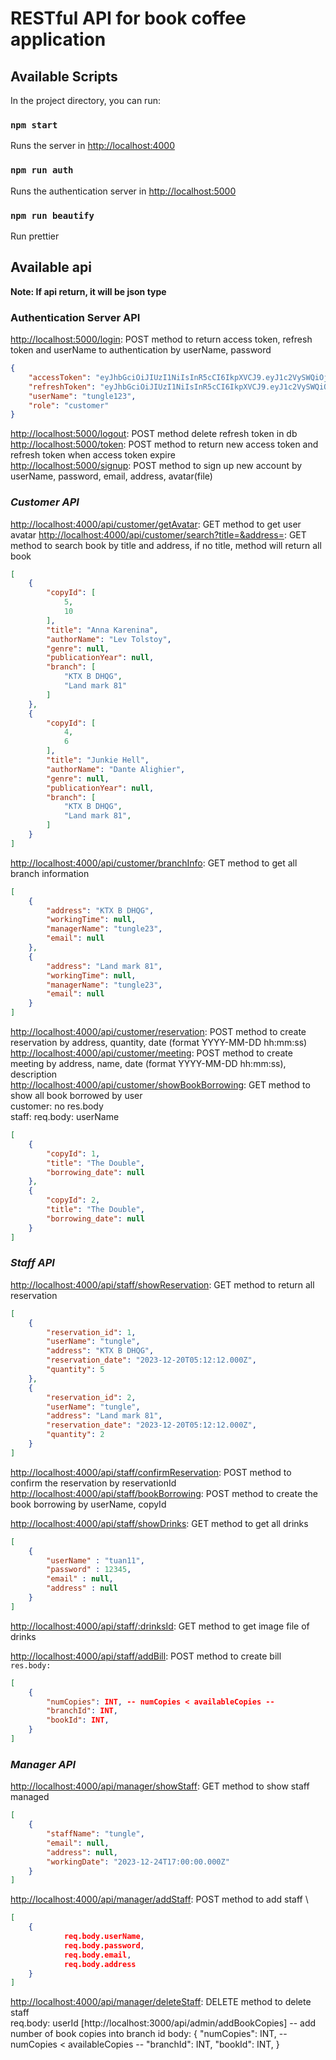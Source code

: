 # RESTful API for book coffee application


## Available Scripts

In the project directory, you can run:

### `npm start`
Runs the server in [http://localhost:4000](http://localhost:4000)

### `npm run auth`
Runs the authentication server in [http://localhost:5000](http://localhost:5000)

### `npm run beautify`
Run prettier

## Available api
**Note: If api return, it will be json type**

### Authentication Server API
[http://localhost:5000/login](http://localhost:5000/login): POST method to return access token, refresh token and userName to authentication by userName, password
```json
{
    "accessToken": "eyJhbGciOiJIUzI1NiIsInR5cCI6IkpXVCJ9.eyJ1c2VySWQiOjcsInJvbGUiOiJjdXN0b21lciIsImlhdCI6MTY5OTQxODk0NSwiZXhwIjoxNjk5NDI2MTQ1fQ.p0kSsupC3S5sbk7_hzvybqQUA7VM0EiMaYRDRhcu2GM",
    "refreshToken": "eyJhbGciOiJIUzI1NiIsInR5cCI6IkpXVCJ9.eyJ1c2VySWQiOjcsInJvbGUiOiJjdXN0b21lciIsImlhdCI6MTY5OTQxODk0NSwiZXhwIjoxNjk5NDIyNTQ1fQ.Mo401XZg6XWeOEEO-QJ7_mhLtxzrJmFpb66_Ph5EsRo",
    "userName": "tungle123",
    "role": "customer"
}
```
[http://localhost:5000/logout](http://localhost:5000/logout): POST method delete refresh token in db\
[http://localhost:5000/token](http://localhost:5000/token): POST method to return new access token and refresh token when access token expire\
[http://localhost:5000/signup](http://localhost:5000/signup): POST method to sign up new account by userName, password, email, address, avatar(file)

### _Customer API_
[http://localhost:4000/api/customer/getAvatar](http://localhost:4000/api/customer/getAvatar): GET method to get user avatar
[http://localhost:4000/api/customer/search?title=&address=](http://localhost:4000/api/customer/search): GET method to search book by title and address, if no title, method will return all book
```json
[
    {
        "copyId": [
            5,
            10
        ],
        "title": "Anna Karenina",
        "authorName": "Lev Tolstoy",
        "genre": null,
        "publicationYear": null,
        "branch": [
            "KTX B DHQG",
            "Land mark 81"
        ]
    },
    {
        "copyId": [
            4,
            6
        ],
        "title": "Junkie Hell",
        "authorName": "Dante Alighier",
        "genre": null,
        "publicationYear": null,
        "branch": [
            "KTX B DHQG",
            "Land mark 81",
        ]
    }
]
```
[http://localhost:4000/api/customer/branchInfo](http://localhost:4000/api/customer/branchInfo): GET method to get all branch information
```json
[
    {
        "address": "KTX B DHQG",
        "workingTime": null,
        "managerName": "tungle23",
        "email": null
    },
    {
        "address": "Land mark 81",
        "workingTime": null,
        "managerName": "tungle23",
        "email": null
    }
]
```
[http://localhost:4000/api/customer/reservation](http://localhost:4000/api/customer/reservation): POST method to create reservation by address, quantity, date (format YYYY-MM-DD hh:mm:ss)\
[http://localhost:4000/api/customer/meeting](http://localhost:4000/api/customer/meeting): POST method to create meeting by address, name, date (format YYYY-MM-DD hh:mm:ss), description\
[http://localhost:4000/api/customer/showBookBorrowing](http://localhost:4000/api/customer/showBookBorrowing): GET method to show all book borrowed by user\
customer: no res.body\
staff: req.body: userName
```json
[
    {
        "copyId": 1,
        "title": "The Double",
        "borrowing_date": null
    },
    {
        "copyId": 2,
        "title": "The Double",
        "borrowing_date": null
    }
]
```

### _Staff API_
[http://localhost:4000/api/staff/showReservation](http://localhost:4000/api/staff/showReservation): GET method to return all reservation
```json
[
    {
        "reservation_id": 1,
        "userName": "tungle",
        "address": "KTX B DHQG",
        "reservation_date": "2023-12-20T05:12:12.000Z",
        "quantity": 5
    },
    {
        "reservation_id": 2,
        "userName": "tungle",
        "address": "Land mark 81",
        "reservation_date": "2023-12-20T05:12:12.000Z",
        "quantity": 2
    }
]
```
[http://localhost:4000/api/staff/confirmReservation](http://localhost:4000/api/staff/confirmReservation): POST method to confirm the reservation by reservationId\
[http://localhost:4000/api/staff/bookBorrowing](http://localhost:4000/api/staff/bookBorrowing): POST method to create the book borrowing by userName, copyId

[http://localhost:4000/api/staff/showDrinks](http://localhost:4000/api/staff/showDrinks): GET method to get all drinks
```json
[
    {
        "userName" : "tuan11",
        "password" : 12345,
        "email" : null,
        "address" : null
    }
]
```

[http://localhost:4000/api/staff/:drinksId](http://localhost:4000/api/staff/:drinksId): GET method to get image file of drinks

[http://localhost:4000/api/staff/addBill](http://localhost:4000/api/staff/addBill): POST method to create bill \
`res.body:`
```json
[
    {
    	"numCopies": INT, -- numCopies < availableCopies -- 
    	"branchId": INT, 
    	"bookId": INT, 
    }
]
```

### _Manager API_
[http://localhost:4000/api/manager/showStaff](http://localhost:4000/api/manager/showStaff): GET method to show staff managed

```json
[
    {
        "staffName": "tungle",
        "email": null,
        "address": null,
        "workingDate": "2023-12-24T17:00:00.000Z"
    }
]
```

[http://localhost:4000/api/manager/addStaff](http://localhost:4000/api/manager/addStaff): POST method to add staff \
```json
[
    {
            req.body.userName,
            req.body.password,
            req.body.email,
            req.body.address
    }
]
```

[http://localhost:4000/api/manager/deleteStaff](http://localhost:4000/api/manager/deleteStaff): DELETE method to delete staff \
req.body: userId
[http://localhost:3000/api/admin/addBookCopies]  -- add number of book copies into branch id
body:
{
	"numCopies": INT, -- numCopies < availableCopies -- 
	"branchId": INT, 
	"bookId": INT, 
}

